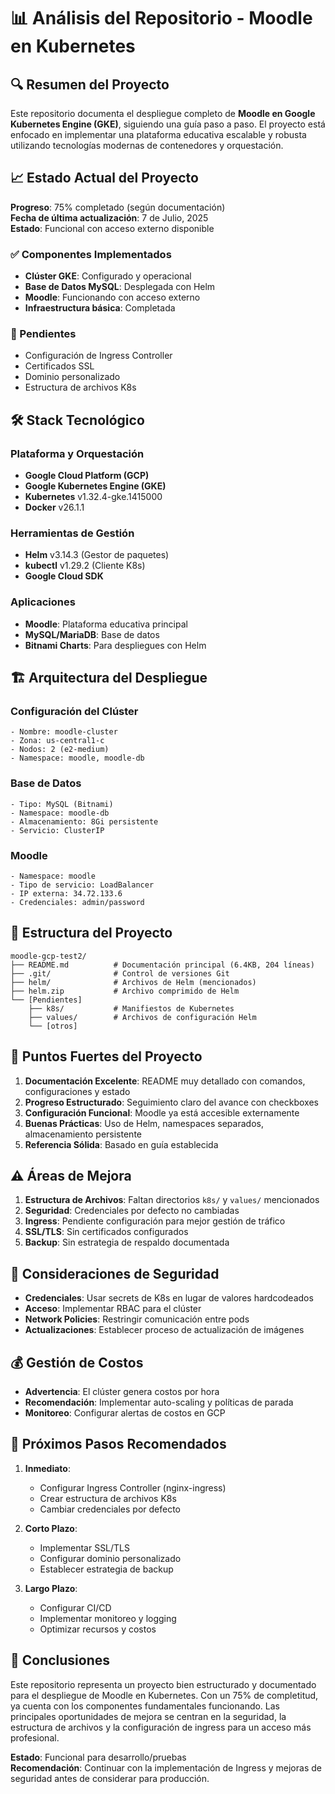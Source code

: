 # 📊 Análisis del Repositorio - Moodle en Kubernetes

## 🔍 Resumen del Proyecto

Este repositorio documenta el despliegue completo de **Moodle en Google Kubernetes Engine (GKE)**, siguiendo una guía paso a paso. El proyecto está enfocado en implementar una plataforma educativa escalable y robusta utilizando tecnologías modernas de contenedores y orquestación.

## 📈 Estado Actual del Proyecto

**Progreso**: 75% completado (según documentación)  
**Fecha de última actualización**: 7 de Julio, 2025  
**Estado**: Funcional con acceso externo disponible

### ✅ Componentes Implementados
- **Clúster GKE**: Configurado y operacional
- **Base de Datos MySQL**: Desplegada con Helm
- **Moodle**: Funcionando con acceso externo
- **Infraestructura básica**: Completada

### 🔄 Pendientes
- Configuración de Ingress Controller
- Certificados SSL
- Dominio personalizado
- Estructura de archivos K8s

## 🛠️ Stack Tecnológico

### Plataforma y Orquestación
- **Google Cloud Platform (GCP)**
- **Google Kubernetes Engine (GKE)**
- **Kubernetes** v1.32.4-gke.1415000
- **Docker** v26.1.1

### Herramientas de Gestión
- **Helm** v3.14.3 (Gestor de paquetes)
- **kubectl** v1.29.2 (Cliente K8s)
- **Google Cloud SDK**

### Aplicaciones
- **Moodle**: Plataforma educativa principal
- **MySQL/MariaDB**: Base de datos
- **Bitnami Charts**: Para despliegues con Helm

## 🏗️ Arquitectura del Despliegue

### Configuración del Clúster
```
- Nombre: moodle-cluster
- Zona: us-central1-c
- Nodos: 2 (e2-medium)
- Namespace: moodle, moodle-db
```

### Base de Datos
```
- Tipo: MySQL (Bitnami)
- Namespace: moodle-db
- Almacenamiento: 8Gi persistente
- Servicio: ClusterIP
```

### Moodle
```
- Namespace: moodle
- Tipo de servicio: LoadBalancer
- IP externa: 34.72.133.6
- Credenciales: admin/password
```

## 📁 Estructura del Proyecto

```
moodle-gcp-test2/
├── README.md          # Documentación principal (6.4KB, 204 líneas)
├── .git/              # Control de versiones Git
├── helm/              # Archivos de Helm (mencionados)
├── helm.zip           # Archivo comprimido de Helm
└── [Pendientes]
    ├── k8s/           # Manifiestos de Kubernetes
    ├── values/        # Archivos de configuración Helm
    └── [otros]
```

## 🎯 Puntos Fuertes del Proyecto

1. **Documentación Excelente**: README muy detallado con comandos, configuraciones y estado
2. **Progreso Estructurado**: Seguimiento claro del avance con checkboxes
3. **Configuración Funcional**: Moodle ya está accesible externamente
4. **Buenas Prácticas**: Uso de Helm, namespaces separados, almacenamiento persistente
5. **Referencia Sólida**: Basado en guía establecida

## ⚠️ Áreas de Mejora

1. **Estructura de Archivos**: Faltan directorios `k8s/` y `values/` mencionados
2. **Seguridad**: Credenciales por defecto no cambiadas
3. **Ingress**: Pendiente configuración para mejor gestión de tráfico
4. **SSL/TLS**: Sin certificados configurados
5. **Backup**: Sin estrategia de respaldo documentada

## 🔐 Consideraciones de Seguridad

- **Credenciales**: Usar secrets de K8s en lugar de valores hardcodeados
- **Acceso**: Implementar RBAC para el clúster
- **Network Policies**: Restringir comunicación entre pods
- **Actualizaciones**: Establecer proceso de actualización de imágenes

## 💰 Gestión de Costos

- **Advertencia**: El clúster genera costos por hora
- **Recomendación**: Implementar auto-scaling y políticas de parada
- **Monitoreo**: Configurar alertas de costos en GCP

## 🚀 Próximos Pasos Recomendados

1. **Inmediato**:
   - Configurar Ingress Controller (nginx-ingress)
   - Crear estructura de archivos K8s
   - Cambiar credenciales por defecto

2. **Corto Plazo**:
   - Implementar SSL/TLS
   - Configurar dominio personalizado
   - Establecer estrategia de backup

3. **Largo Plazo**:
   - Configurar CI/CD
   - Implementar monitoreo y logging
   - Optimizar recursos y costos

## 📝 Conclusiones

Este repositorio representa un proyecto bien estructurado y documentado para el despliegue de Moodle en Kubernetes. Con un 75% de completitud, ya cuenta con los componentes fundamentales funcionando. Las principales oportunidades de mejora se centran en la seguridad, la estructura de archivos y la configuración de ingress para un acceso más profesional.

**Estado**: Funcional para desarrollo/pruebas  
**Recomendación**: Continuar con la implementación de Ingress y mejoras de seguridad antes de considerar para producción.